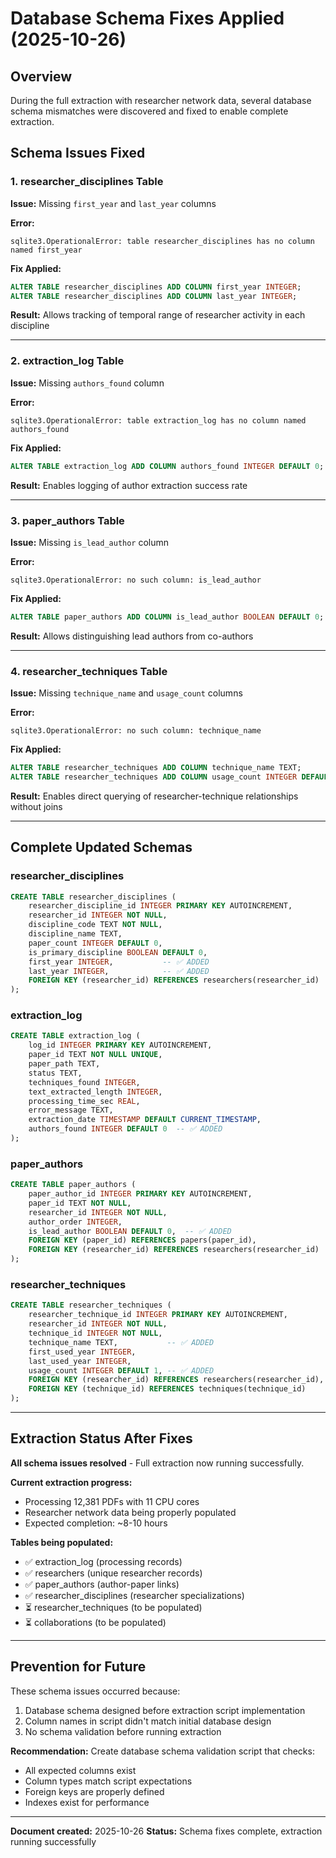 # Database Schema Fixes Applied (2025-10-26)

## Overview
During the full extraction with researcher network data, several database schema mismatches were discovered and fixed to enable complete extraction.

## Schema Issues Fixed

### 1. researcher_disciplines Table
**Issue:** Missing `first_year` and `last_year` columns

**Error:**
```
sqlite3.OperationalError: table researcher_disciplines has no column named first_year
```

**Fix Applied:**
```sql
ALTER TABLE researcher_disciplines ADD COLUMN first_year INTEGER;
ALTER TABLE researcher_disciplines ADD COLUMN last_year INTEGER;
```

**Result:** Allows tracking of temporal range of researcher activity in each discipline

---

### 2. extraction_log Table
**Issue:** Missing `authors_found` column

**Error:**
```
sqlite3.OperationalError: table extraction_log has no column named authors_found
```

**Fix Applied:**
```sql
ALTER TABLE extraction_log ADD COLUMN authors_found INTEGER DEFAULT 0;
```

**Result:** Enables logging of author extraction success rate

---

### 3. paper_authors Table
**Issue:** Missing `is_lead_author` column

**Error:**
```
sqlite3.OperationalError: no such column: is_lead_author
```

**Fix Applied:**
```sql
ALTER TABLE paper_authors ADD COLUMN is_lead_author BOOLEAN DEFAULT 0;
```

**Result:** Allows distinguishing lead authors from co-authors

---

### 4. researcher_techniques Table
**Issue:** Missing `technique_name` and `usage_count` columns

**Error:**
```
sqlite3.OperationalError: no such column: technique_name
```

**Fix Applied:**
```sql
ALTER TABLE researcher_techniques ADD COLUMN technique_name TEXT;
ALTER TABLE researcher_techniques ADD COLUMN usage_count INTEGER DEFAULT 1;
```

**Result:** Enables direct querying of researcher-technique relationships without joins

---

## Complete Updated Schemas

### researcher_disciplines
```sql
CREATE TABLE researcher_disciplines (
    researcher_discipline_id INTEGER PRIMARY KEY AUTOINCREMENT,
    researcher_id INTEGER NOT NULL,
    discipline_code TEXT NOT NULL,
    discipline_name TEXT,
    paper_count INTEGER DEFAULT 0,
    is_primary_discipline BOOLEAN DEFAULT 0,
    first_year INTEGER,           -- ✅ ADDED
    last_year INTEGER,            -- ✅ ADDED
    FOREIGN KEY (researcher_id) REFERENCES researchers(researcher_id)
);
```

### extraction_log
```sql
CREATE TABLE extraction_log (
    log_id INTEGER PRIMARY KEY AUTOINCREMENT,
    paper_id TEXT NOT NULL UNIQUE,
    paper_path TEXT,
    status TEXT,
    techniques_found INTEGER,
    text_extracted_length INTEGER,
    processing_time_sec REAL,
    error_message TEXT,
    extraction_date TIMESTAMP DEFAULT CURRENT_TIMESTAMP,
    authors_found INTEGER DEFAULT 0  -- ✅ ADDED
);
```

### paper_authors
```sql
CREATE TABLE paper_authors (
    paper_author_id INTEGER PRIMARY KEY AUTOINCREMENT,
    paper_id TEXT NOT NULL,
    researcher_id INTEGER NOT NULL,
    author_order INTEGER,
    is_lead_author BOOLEAN DEFAULT 0,  -- ✅ ADDED
    FOREIGN KEY (paper_id) REFERENCES papers(paper_id),
    FOREIGN KEY (researcher_id) REFERENCES researchers(researcher_id)
);
```

### researcher_techniques
```sql
CREATE TABLE researcher_techniques (
    researcher_technique_id INTEGER PRIMARY KEY AUTOINCREMENT,
    researcher_id INTEGER NOT NULL,
    technique_id INTEGER NOT NULL,
    technique_name TEXT,           -- ✅ ADDED
    first_used_year INTEGER,
    last_used_year INTEGER,
    usage_count INTEGER DEFAULT 1, -- ✅ ADDED
    FOREIGN KEY (researcher_id) REFERENCES researchers(researcher_id),
    FOREIGN KEY (technique_id) REFERENCES techniques(technique_id)
);
```

---

## Extraction Status After Fixes

**All schema issues resolved** - Full extraction now running successfully.

**Current extraction progress:**
- Processing 12,381 PDFs with 11 CPU cores
- Researcher network data being properly populated
- Expected completion: ~8-10 hours

**Tables being populated:**
- ✅ extraction_log (processing records)
- ✅ researchers (unique researcher records)
- ✅ paper_authors (author-paper links)
- ✅ researcher_disciplines (researcher specializations)
- ⏳ researcher_techniques (to be populated)
- ⏳ collaborations (to be populated)

---

## Prevention for Future

These schema issues occurred because:
1. Database schema designed before extraction script implementation
2. Column names in script didn't match initial database design
3. No schema validation before running extraction

**Recommendation:** Create database schema validation script that checks:
- All expected columns exist
- Column types match script expectations
- Foreign keys are properly defined
- Indexes exist for performance

---

**Document created:** 2025-10-26
**Status:** Schema fixes complete, extraction running successfully
